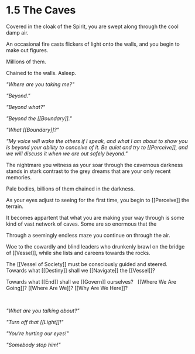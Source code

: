 # 1.5 The Caves
Covered in the cloak of the Spirit, you are swept along through the cool damp air. 

An occasional fire casts flickers of light onto the walls, and you begin to make out figures. 

Millions of them. 

Chained to the walls. Asleep. 

_"Where are you taking me?"_

_"Beyond."_

_"Beyond what?"_

_"Beyond the [[Boundary]]."_

_"What [[Boundary]]?"_

_"My voice will wake the others if I speak, and what I am about to show you is beyond your ability to conceive of it. Be quiet and try to [[Perceive]], and we will discuss it when we are out safely beyond."_

The nightmare you witness as your soar through the cavernous darkness stands in stark contrast to the grey dreams that are your only recent memories. 

Pale bodies, billions of them chained in the darkness. 

As your eyes adjust to seeing for the first time, you begin to [[Perceive]] the terrain. 

It becomes appartent that what you are making your way through is some kind of vast network of caves. Some are so enormous that the


Through a seemingly endless maze you continue on through the air. 


Woe to the cowardly and blind leaders who drunkenly brawl on the bridge of [[Vessel]], while she lists and careens towards the rocks. 




The [[Vessel of Society]] must be consciously guided and steered. 
 
Towards what [[Destiny]] shall we [[Navigate]] the [[Vessel]]? 

Towards what [[End]] shall we [[Govern]] ourselves? 
 
[[Where We Are Going]]? [[Where Are We]]? [[Why Are We Here]]? 
 

 





_"What are you talking about?"_

_"Turn off that [[Light]]!"_

_"You're hurting our eyes!"_

_"Somebody stop him!"_

